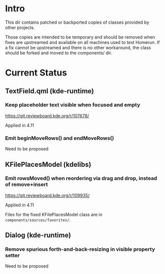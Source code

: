 # Intro

This dir contains patched or backported copies of classes provided by other
projects.

Those copies are intended to be temporary and should be removed when fixes are
upstreamed and available on all machines used to test Homerun. If a fix cannot
be upstreamed and there is no other workaround, the class should be forked and
moved to the components/ dir.

# Current Status

## TextField.qml (kde-runtime)

### Keep placeholder text visible when focused and empty
<https://git.reviewboard.kde.org/r/107678/>

Applied in 4.11

### Emit beginMoveRows() and endMoveRows()

Need to be proposed

## KFilePlacesModel (kdelibs)

### Emit rowsMoved() when reordering via drag and drop, instead of remove+insert
<https://git.reviewboard.kde.org/r/109935/>

Applied in 4.11

Files for the fixed KFilePlacesModel class are in `components/sources/favorites/`.

## Dialog (kde-runtime)

### Remove spurious forth-and-back-resizing in visible property setter

Need to be proposed
